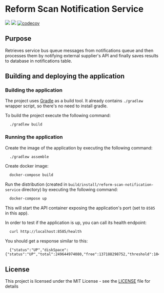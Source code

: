 # Reform Scan Notification Service

![](https://github.com/hmcts/reform-scan-notification-service/workflows/CI/badge.svg)
[![](https://github.com/hmcts/reform-scan-notification-service/workflows/Publish%20Swagger%20Specs/badge.svg)](https://hmcts.github.io/reform-api-docs/swagger.html?url=https://hmcts.github.io/reform-api-docs/specs/reform-scan-notification-service.json)
[![codecov](https://codecov.io/gh/hmcts/reform-scan-notification-service/branch/master/graph/badge.svg)](https://codecov.io/gh/hmcts/reform-scan-notification-service)

## Purpose


Retrieves service bus queue messages from notifications queue and then processes them by notifying external supplier's API and finally saves results to database in notifications table.
 
## Building and deploying the application

### Building the application

The project uses [Gradle](https://gradle.org) as a build tool. It already contains
`./gradlew` wrapper script, so there's no need to install gradle.

To build the project execute the following command:

```bash
  ./gradlew build
```

### Running the application

Create the image of the application by executing the following command:

```bash
  ./gradlew assemble
```

Create docker image:

```bash
  docker-compose build
```

Run the distribution (created in `build/install/reform-scan-notification-service` directory)
by executing the following command:

```bash
  docker-compose up
```

This will start the API container exposing the application's port
(set to `8585` in this app).

In order to test if the application is up, you can call its health endpoint:

```bash
  curl http://localhost:8585/health
```

You should get a response similar to this:

```
  {"status":"UP","diskSpace":{"status":"UP","total":249644974080,"free":137188298752,"threshold":10485760}}
```

## License

This project is licensed under the MIT License - see the [LICENSE](LICENSE) file for details
